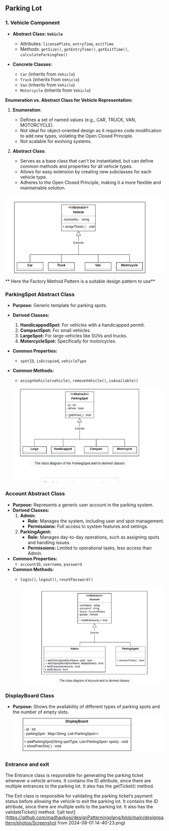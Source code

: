 ## Parking Lot
### 1. **Vehicle Component**
   - **Abstract Class: `Vehicle`**
     - Attributes: `licensePlate`, `entryTime`, `exitTime`
     - Methods: `getSize()`, `getEntryTime()`, `getExitTime()`, `calculateParkingFee()`
   
   - **Concrete Classes:**
     - `Car` (inherits from `Vehicle`)
     - `Truck` (inherits from `Vehicle`)
     - `Van` (inherits from `Vehicle`)
     - `Motorcycle` (inherits from `Vehicle`)


**Enumeration vs. Abstract Class for Vehicle Representation:**

1. **Enumeration**:
   - Defines a set of named values (e.g., CAR, TRUCK, VAN, MOTORCYCLE).
   - Not ideal for object-oriented design as it requires code modification to add new types, violating the Open Closed Principle.
   - Not scalable for evolving systems.

2. **Abstract Class**:
   - Serves as a base class that can't be instantiated, but can define common methods and properties for all vehicle types.
   - Allows for easy extension by creating new subclasses for each vehicle type.
   - Adheres to the Open Closed Principle, making it a more flexible and maintainable solution.

![alt text](https://github.com/madhavkosi/designPatterningolang/blob/main/designpattern/photos/vehicle.png)


** Here the Factory Method Pattern is a suitable design pattern to use**


### ParkingSpot Abstract Class
- **Purpose:** Generic template for parking spots.
- **Derived Classes:**
  1. **HandicappedSpot:** For vehicles with a handicapped permit.
  2. **CompactSpot:** For small vehicles.
  3. **LargeSpot:** For large vehicles like SUVs and trucks.
  4. **MotorcycleSpot:** Specifically for motorcycles.
- **Common Properties:**
  - `spotID`, `isOccupied`, `vehicleType`
- **Common Methods:**
  - `assignVehicle(vehicle)`, `removeVehicle()`, `isAvailable()`

  ![alt text](https://github.com/madhavkosi/designPatterningolang/blob/main/designpattern/photos/parkingSpot.png)

### Account Abstract Class
- **Purpose:** Represents a generic user account in the parking system.
- **Derived Classes:**
  1. **Admin:**
     - **Role:** Manages the system, including user and spot management.
     - **Permissions:** Full access to system features and settings.
  2. **ParkingAgent:**
     - **Role:** Manages day-to-day operations, such as assigning spots and handling issues.
     - **Permissions:** Limited to operational tasks, less access than Admin.
- **Common Properties:**
  - `accountID`, `username`, `password`
- **Common Methods:**
  - `login()`, `logout()`, `resetPassword()`

    ![alt text](https://github.com/madhavkosi/designPatterningolang/blob/main/designpattern/photos/account.png)


### DisplayBoard Class
- **Purpose:** Shows the availability of different types of parking spots and the number of empty slots.
    ![alt text](https://github.com/madhavkosi/designPatterningolang/blob/main/designpattern/photos/displayBoard.png)

### Entrance and exit 
The Entrance class is responsible for generating the parking ticket whenever a vehicle arrives. It contains the ID attribute, since there are multiple entrances to the parking lot. It also has the getTicket() method.

The Exit class is responsible for validating the parking ticket’s payment status before allowing the vehicle to exit the parking lot. It contains the ID attribute, since there are multiple exits to the parking lot. It also has the validateTicket() method.
    ![alt text](https://github.com/madhavkosi/designPatterningolang/blob/main/designpattern/photos/Screenshot from 2024-08-01 14-40-23.png)
